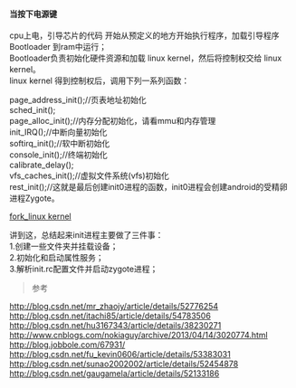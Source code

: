 #### 当按下电源键  

cpu上电，引导芯片的代码  开始从预定义的地方开始执行程序，加载引导程序 Bootloader 到ram中运行；  
Bootloader负责初始化硬件资源和加载 linux kernel，然后将控制权交给 linux kernel。    
linux kernel 得到控制权后，调用下列一系列函数：  

page_address_init();//页表地址初始化   
sched_init();   
page_alloc_init();//内存分配初始化，请看mmu和内存管理   
init_IRQ();//中断向量初始化   
softirq_init();//软中断初始化   
console_init();//终端初始化   
calibrate_delay();   
vfs_caches_init();//虚拟文件系统(vfs)初始化   
rest_init();//这就是最后创建init0进程的函数，init0进程会创建android的受精卵进程Zygote。  

[fork_linux kernel](../ImageFiles/launcher_001.png)  

讲到这，总结起来init进程主要做了三件事：   
1.创建一些文件夹并挂载设备；   
2.初始化和启动属性服务；   
3.解析init.rc配置文件并启动zygote进程；  


> 参考 

http://blog.csdn.net/mr_zhaojy/article/details/52776254    
http://blog.csdn.net/itachi85/article/details/54783506     
http://blog.csdn.net/hu3167343/article/details/38230271  
http://www.cnblogs.com/nokiaguy/archive/2013/04/14/3020774.html  
http://blog.jobbole.com/67931/  
http://blog.csdn.net/fu_kevin0606/article/details/53383031  
http://blog.csdn.net/sunao2002002/article/details/52454878  
http://blog.csdn.net/gaugamela/article/details/52133186  


 

